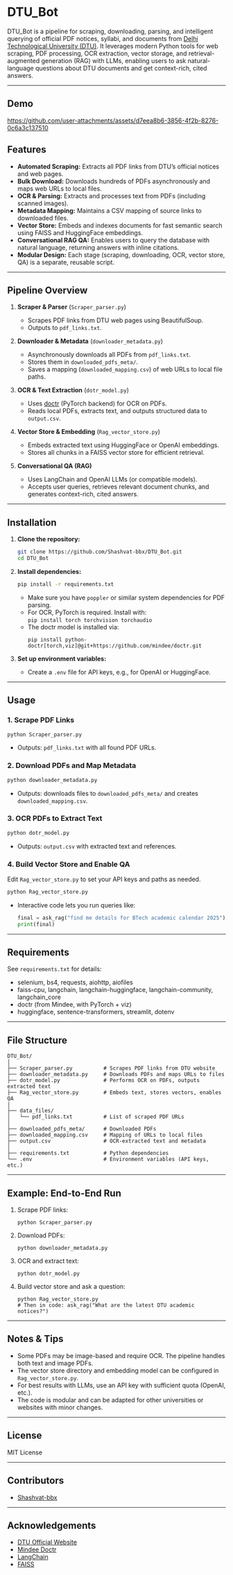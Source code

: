# DTU_Bot

DTU_Bot is a pipeline for scraping, downloading, parsing, and intelligent querying of official PDF notices, syllabi, and documents from [Delhi Technological University (DTU)](https://www.dtu.ac.in/). It leverages modern Python tools for web scraping, PDF processing, OCR extraction, vector storage, and retrieval-augmented generation (RAG) with LLMs, enabling users to ask natural-language questions about DTU documents and get context-rich, cited answers.

---
## Demo


https://github.com/user-attachments/assets/d7eea8b6-3856-4f2b-8276-0c6a3c137510




## Features

- **Automated Scraping:** Extracts all PDF links from DTU’s official notices and web pages.
- **Bulk Download:** Downloads hundreds of PDFs asynchronously and maps web URLs to local files.
- **OCR & Parsing:** Extracts and processes text from PDFs (including scanned images).
- **Metadata Mapping:** Maintains a CSV mapping of source links to downloaded files.
- **Vector Store:** Embeds and indexes documents for fast semantic search using FAISS and HuggingFace embeddings.
- **Conversational RAG QA:** Enables users to query the database with natural language, returning answers with inline citations.
- **Modular Design:** Each stage (scraping, downloading, OCR, vector store, QA) is a separate, reusable script.

---

## Pipeline Overview

1. **Scraper & Parser** (`Scraper_parser.py`)
   - Scrapes PDF links from DTU web pages using BeautifulSoup.
   - Outputs to `pdf_links.txt`.

2. **Downloader & Metadata** (`downloader_metadata.py`)
   - Asynchronously downloads all PDFs from `pdf_links.txt`.
   - Stores them in `downloaded_pdfs_meta/`.
   - Saves a mapping (`downloaded_mapping.csv`) of web URLs to local file paths.

3. **OCR & Text Extraction** (`dotr_model.py`)
   - Uses [doctr](https://github.com/mindee/doctr) (PyTorch backend) for OCR on PDFs.
   - Reads local PDFs, extracts text, and outputs structured data to `output.csv`.

4. **Vector Store & Embedding** (`Rag_vector_store.py`)
   - Embeds extracted text using HuggingFace or OpenAI embeddings.
   - Stores all chunks in a FAISS vector store for efficient retrieval.

5. **Conversational QA (RAG)**
   - Uses LangChain and OpenAI LLMs (or compatible models).
   - Accepts user queries, retrieves relevant document chunks, and generates context-rich, cited answers.

---

## Installation

1. **Clone the repository:**
   ```bash
   git clone https://github.com/Shashvat-bbx/DTU_Bot.git
   cd DTU_Bot
   ```

2. **Install dependencies:**
   ```bash
   pip install -r requirements.txt
   ```

   - Make sure you have `poppler` or similar system dependencies for PDF parsing.
   - For OCR, PyTorch is required. Install with:  
     `pip install torch torchvision torchaudio`
   - The doctr model is installed via:
     ```
     pip install python-doctr[torch,viz]@git+https://github.com/mindee/doctr.git
     ```

3. **Set up environment variables:**
   - Create a `.env` file for API keys, e.g., for OpenAI or HuggingFace.

---

## Usage

### 1. Scrape PDF Links

```bash
python Scraper_parser.py
```
- Outputs: `pdf_links.txt` with all found PDF URLs.

### 2. Download PDFs and Map Metadata

```bash
python downloader_metadata.py
```
- Outputs: downloads files to `downloaded_pdfs_meta/` and creates `downloaded_mapping.csv`.

### 3. OCR PDFs to Extract Text

```bash
python dotr_model.py
```
- Outputs: `output.csv` with extracted text and references.

### 4. Build Vector Store and Enable QA

Edit `Rag_vector_store.py` to set your API keys and paths as needed.

```bash
python Rag_vector_store.py
```
- Interactive code lets you run queries like:
  ```python
  final = ask_rag("find me details for BTech academic calendar 2025")
  print(final)
  ```

---

## Requirements

See `requirements.txt` for details:

- selenium, bs4, requests, aiohttp, aiofiles
- faiss-cpu, langchain, langchain-huggingface, langchain-community, langchain_core
- doctr (from Mindee, with PyTorch + viz)
- huggingface, sentence-transformers, streamlit, dotenv

---

## File Structure

```
DTU_Bot/
│
├── Scraper_parser.py          # Scrapes PDF links from DTU website
├── downloader_metadata.py     # Downloads PDFs and maps URLs to files
├── dotr_model.py              # Performs OCR on PDFs, outputs extracted text
├── Rag_vector_store.py        # Embeds text, stores vectors, enables QA
│
├── data_files/
│   └── pdf_links.txt          # List of scraped PDF URLs
│
├── downloaded_pdfs_meta/      # Downloaded PDFs
├── downloaded_mapping.csv     # Mapping of URLs to local files
├── output.csv                 # OCR-extracted text and metadata
│
├── requirements.txt           # Python dependencies
└── .env                       # Environment variables (API keys, etc.)
```

---

## Example: End-to-End Run

1. Scrape PDF links:
   ```
   python Scraper_parser.py
   ```
2. Download PDFs:
   ```
   python downloader_metadata.py
   ```
3. OCR and extract text:
   ```
   python dotr_model.py
   ```
4. Build vector store and ask a question:
   ```
   python Rag_vector_store.py
   # Then in code: ask_rag("What are the latest DTU academic notices?")
   ```

---

## Notes & Tips

- Some PDFs may be image-based and require OCR. The pipeline handles both text and image PDFs.
- The vector store directory and embedding model can be configured in `Rag_vector_store.py`.
- For best results with LLMs, use an API key with sufficient quota (OpenAI, etc.).
- The code is modular and can be adapted for other universities or websites with minor changes.

---

## License

MIT License

---

## Contributors

- [Shashvat-bbx](https://github.com/Shashvat-bbx)

---

## Acknowledgements

- [DTU Official Website](https://www.dtu.ac.in/)
- [Mindee Doctr](https://github.com/mindee/doctr)
- [LangChain](https://github.com/langchain-ai/langchain)
- [FAISS](https://github.com/facebookresearch/faiss)
